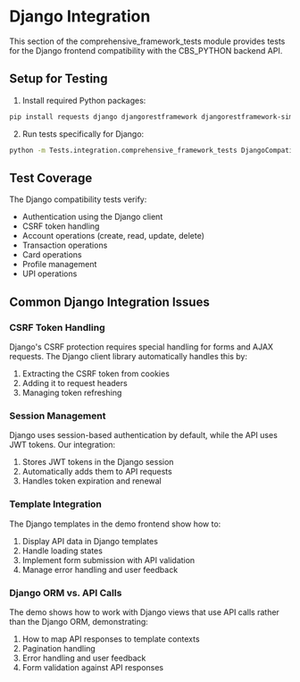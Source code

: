 # Django Integration

This section of the comprehensive_framework_tests module provides tests for the Django frontend compatibility with the CBS_PYTHON backend API.

## Setup for Testing

1. Install required Python packages:
```bash
pip install requests django djangorestframework djangorestframework-simplejwt
```

2. Run tests specifically for Django:
```bash
python -m Tests.integration.comprehensive_framework_tests DjangoCompatibilityTest
```

## Test Coverage

The Django compatibility tests verify:

- Authentication using the Django client
- CSRF token handling
- Account operations (create, read, update, delete)
- Transaction operations
- Card operations
- Profile management
- UPI operations

## Common Django Integration Issues

### CSRF Token Handling

Django's CSRF protection requires special handling for forms and AJAX requests. The Django client library automatically handles this by:

1. Extracting the CSRF token from cookies
2. Adding it to request headers
3. Managing token refreshing

### Session Management

Django uses session-based authentication by default, while the API uses JWT tokens. Our integration:

1. Stores JWT tokens in the Django session
2. Automatically adds them to API requests
3. Handles token expiration and renewal

### Template Integration

The Django templates in the demo frontend show how to:

1. Display API data in Django templates
2. Handle loading states
3. Implement form submission with API validation
4. Manage error handling and user feedback

### Django ORM vs. API Calls

The demo shows how to work with Django views that use API calls rather than the Django ORM, demonstrating:

1. How to map API responses to template contexts
2. Pagination handling
3. Error handling and user feedback
4. Form validation against API responses
